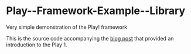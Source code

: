# Play--Framework-Example--Library
Very simple demonstration of the Play! framework

This is the source code accompanying the [blog post][1] that provided an introduction to the Play 1.

[1]: http://blog.akquinet.de/2011/06/20/creating-web-applications-with-play-an-introduction/
